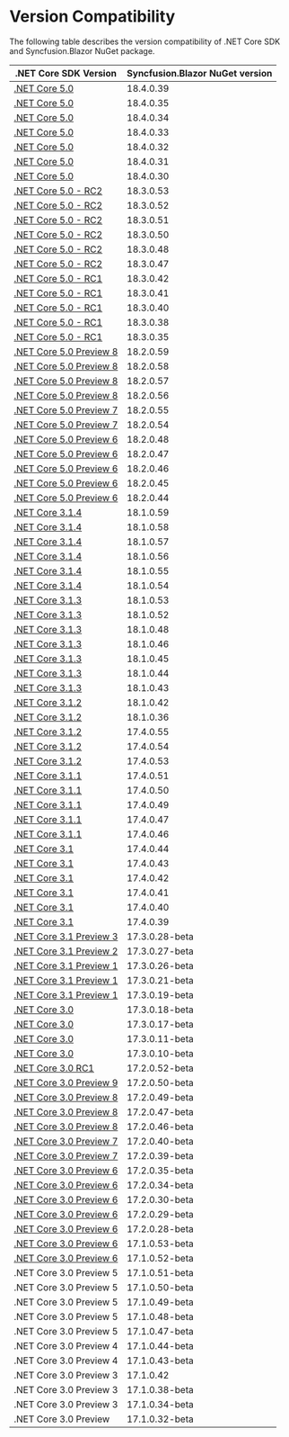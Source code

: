 # Version Compatibility

The following table describes the version compatibility of .NET Core SDK and Syncfusion.Blazor NuGet package.

| .NET Core SDK Version | Syncfusion.Blazor NuGet version |
| ------------- | ------------- |
| [.NET Core 5.0](https://devblogs.microsoft.com/aspnet/announcing-asp-net-core-in-net-5/) | 18.4.0.39  |
| [.NET Core 5.0](https://devblogs.microsoft.com/aspnet/announcing-asp-net-core-in-net-5/) | 18.4.0.35  |
| [.NET Core 5.0](https://devblogs.microsoft.com/aspnet/announcing-asp-net-core-in-net-5/) | 18.4.0.34  |
| [.NET Core 5.0](https://devblogs.microsoft.com/aspnet/announcing-asp-net-core-in-net-5/) | 18.4.0.33  |
| [.NET Core 5.0](https://devblogs.microsoft.com/aspnet/announcing-asp-net-core-in-net-5/) | 18.4.0.32  |
| [.NET Core 5.0](https://devblogs.microsoft.com/aspnet/announcing-asp-net-core-in-net-5/) | 18.4.0.31  |
| [.NET Core 5.0](https://devblogs.microsoft.com/aspnet/announcing-asp-net-core-in-net-5/) | 18.4.0.30  |
| [.NET Core 5.0 - RC2](https://devblogs.microsoft.com/aspnet/asp-net-core-updates-in-net-5-release-candidate-2/) | 18.3.0.53  |
| [.NET Core 5.0 - RC2](https://devblogs.microsoft.com/aspnet/asp-net-core-updates-in-net-5-release-candidate-2/) | 18.3.0.52  |
| [.NET Core 5.0 - RC2](https://devblogs.microsoft.com/aspnet/asp-net-core-updates-in-net-5-release-candidate-2/) | 18.3.0.51  |
| [.NET Core 5.0 - RC2](https://devblogs.microsoft.com/aspnet/asp-net-core-updates-in-net-5-release-candidate-2/) | 18.3.0.50  |
| [.NET Core 5.0 - RC2](https://devblogs.microsoft.com/aspnet/asp-net-core-updates-in-net-5-release-candidate-2/) | 18.3.0.48  |
| [.NET Core 5.0 - RC2](https://devblogs.microsoft.com/aspnet/asp-net-core-updates-in-net-5-release-candidate-2/) | 18.3.0.47  |
| [.NET Core 5.0 - RC1](https://devblogs.microsoft.com/aspnet/asp-net-core-updates-in-net-5-release-candidate-1/) | 18.3.0.42  |
| [.NET Core 5.0 - RC1](https://devblogs.microsoft.com/aspnet/asp-net-core-updates-in-net-5-release-candidate-1/) | 18.3.0.41  |
| [.NET Core 5.0 - RC1](https://devblogs.microsoft.com/aspnet/asp-net-core-updates-in-net-5-release-candidate-1/) | 18.3.0.40  |
| [.NET Core 5.0 - RC1](https://devblogs.microsoft.com/aspnet/asp-net-core-updates-in-net-5-release-candidate-1/) | 18.3.0.38  |
| [.NET Core 5.0 - RC1](https://devblogs.microsoft.com/aspnet/asp-net-core-updates-in-net-5-release-candidate-1/) | 18.3.0.35  |
| [.NET Core 5.0 Preview 8](https://devblogs.microsoft.com/dotnet/announcing-net-5-0-preview-8/) | 18.2.0.59  |
| [.NET Core 5.0 Preview 8](https://devblogs.microsoft.com/dotnet/announcing-net-5-0-preview-8/) | 18.2.0.58  |
| [.NET Core 5.0 Preview 8](https://devblogs.microsoft.com/dotnet/announcing-net-5-0-preview-8/) | 18.2.0.57  |
| [.NET Core 5.0 Preview 8](https://devblogs.microsoft.com/dotnet/announcing-net-5-0-preview-8/) | 18.2.0.56  |
| [.NET Core 5.0 Preview 7](https://devblogs.microsoft.com/dotnet/announcing-net-5-0-preview-7/) | 18.2.0.55  |
| [.NET Core 5.0 Preview 7](https://devblogs.microsoft.com/dotnet/announcing-net-5-0-preview-7/) | 18.2.0.54  |
| [.NET Core 5.0 Preview 6](https://devblogs.microsoft.com/dotnet/announcing-net-5-0-preview-6/) | 18.2.0.48  |
| [.NET Core 5.0 Preview 6](https://devblogs.microsoft.com/dotnet/announcing-net-5-0-preview-6/) | 18.2.0.47  |
| [.NET Core 5.0 Preview 6](https://devblogs.microsoft.com/dotnet/announcing-net-5-0-preview-6/) | 18.2.0.46  |
| [.NET Core 5.0 Preview 6](https://devblogs.microsoft.com/dotnet/announcing-net-5-0-preview-6/) | 18.2.0.45  |
| [.NET Core 5.0 Preview 6](https://devblogs.microsoft.com/dotnet/announcing-net-5-0-preview-6/) | 18.2.0.44  |
| [.NET Core 3.1.4](https://devblogs.microsoft.com/aspnet/blazor-webassembly-3-2-0-now-available/) | 18.1.0.59  |
| [.NET Core 3.1.4](https://devblogs.microsoft.com/aspnet/blazor-webassembly-3-2-0-now-available/) | 18.1.0.58  |
| [.NET Core 3.1.4](https://devblogs.microsoft.com/aspnet/blazor-webassembly-3-2-0-now-available/) | 18.1.0.57  |
| [.NET Core 3.1.4](https://devblogs.microsoft.com/aspnet/blazor-webassembly-3-2-0-now-available/) | 18.1.0.56  |
| [.NET Core 3.1.4](https://devblogs.microsoft.com/aspnet/blazor-webassembly-3-2-0-now-available/) | 18.1.0.55  |
| [.NET Core 3.1.4](https://devblogs.microsoft.com/aspnet/blazor-webassembly-3-2-0-now-available/) | 18.1.0.54  |
| [.NET Core 3.1.3](https://devblogs.microsoft.com/aspnet/blazor-webassembly-3-2-0-release-candidate-now-available/) | 18.1.0.53  |
| [.NET Core 3.1.3](https://devblogs.microsoft.com/aspnet/blazor-webassembly-3-2-0-release-candidate-now-available/) | 18.1.0.52  |
| [.NET Core 3.1.3](https://devblogs.microsoft.com/aspnet/blazor-webassembly-3-2-0-release-candidate-now-available/) | 18.1.0.48  |
| [.NET Core 3.1.3](https://devblogs.microsoft.com/dotnet/net-core-march-2020/) | 18.1.0.46  |
| [.NET Core 3.1.3](https://devblogs.microsoft.com/dotnet/net-core-march-2020/) | 18.1.0.45  |
| [.NET Core 3.1.3](https://devblogs.microsoft.com/dotnet/net-core-march-2020/) | 18.1.0.44  |
| [.NET Core 3.1.3](https://devblogs.microsoft.com/dotnet/net-core-march-2020/) | 18.1.0.43  |
| [.NET Core 3.1.2](https://devblogs.microsoft.com/dotnet/net-core-february-2020/) | 18.1.0.42  |
| [.NET Core 3.1.2](https://devblogs.microsoft.com/dotnet/net-core-february-2020/) | 18.1.0.36  |
| [.NET Core 3.1.2](https://devblogs.microsoft.com/dotnet/net-core-february-2020/) | 17.4.0.55  |
| [.NET Core 3.1.2](https://devblogs.microsoft.com/dotnet/net-core-february-2020/) | 17.4.0.54  |
| [.NET Core 3.1.2](https://devblogs.microsoft.com/dotnet/net-core-february-2020/) | 17.4.0.53  |
| [.NET Core 3.1.1](https://devblogs.microsoft.com/aspnet/blazor-webassembly-3-2-0-preview-1-release-now-available/) | 17.4.0.51  |
| [.NET Core 3.1.1](https://devblogs.microsoft.com/aspnet/blazor-webassembly-3-2-0-preview-1-release-now-available/) | 17.4.0.50  |
| [.NET Core 3.1.1](https://devblogs.microsoft.com/aspnet/blazor-webassembly-3-2-0-preview-1-release-now-available/) | 17.4.0.49  |
| [.NET Core 3.1.1](https://devblogs.microsoft.com/aspnet/blazor-webassembly-3-2-0-preview-1-release-now-available/) | 17.4.0.47  |
| [.NET Core 3.1.1](https://devblogs.microsoft.com/dotnet/net-core-january-2020/) | 17.4.0.46  |
| [.NET Core 3.1](https://devblogs.microsoft.com/aspnet/asp-net-core-updates-in-net-core-3-1/) | 17.4.0.44  |
| [.NET Core 3.1](https://devblogs.microsoft.com/aspnet/asp-net-core-updates-in-net-core-3-1/) | 17.4.0.43  |
| [.NET Core 3.1](https://devblogs.microsoft.com/aspnet/asp-net-core-updates-in-net-core-3-1/) | 17.4.0.42  |
| [.NET Core 3.1](https://devblogs.microsoft.com/aspnet/asp-net-core-updates-in-net-core-3-1/) | 17.4.0.41  |
| [.NET Core 3.1](https://devblogs.microsoft.com/aspnet/asp-net-core-updates-in-net-core-3-1/) | 17.4.0.40  |
| [.NET Core 3.1](https://devblogs.microsoft.com/aspnet/asp-net-core-updates-in-net-core-3-1/) | 17.4.0.39 |
| [.NET Core 3.1 Preview 3](https://devblogs.microsoft.com/aspnet/asp-net-core-updates-in-net-core-3-1-preview-3/) | 17.3.0.28-beta |
| [.NET Core 3.1 Preview 2](https://devblogs.microsoft.com/aspnet/asp-net-core-updates-in-net-core-3-1-preview-2/) | 17.3.0.27-beta |
| [.NET Core 3.1 Preview 1](https://devblogs.microsoft.com/aspnet/asp-net-core-updates-in-net-core-3-1-preview-1/) | 17.3.0.26-beta |
| [.NET Core 3.1 Preview 1](https://devblogs.microsoft.com/aspnet/asp-net-core-updates-in-net-core-3-1-preview-1/) | 17.3.0.21-beta |
| [.NET Core 3.1 Preview 1](https://devblogs.microsoft.com/aspnet/asp-net-core-updates-in-net-core-3-1-preview-1/) | 17.3.0.19-beta |
| [.NET Core 3.0](https://devblogs.microsoft.com/aspnet/asp-net-core-and-blazor-updates-in-net-core-3-0/) | 17.3.0.18-beta |
| [.NET Core 3.0](https://devblogs.microsoft.com/aspnet/asp-net-core-and-blazor-updates-in-net-core-3-0/) | 17.3.0.17-beta |
| [.NET Core 3.0](https://devblogs.microsoft.com/aspnet/asp-net-core-and-blazor-updates-in-net-core-3-0/) | 17.3.0.11-beta |
| [.NET Core 3.0](https://devblogs.microsoft.com/aspnet/asp-net-core-and-blazor-updates-in-net-core-3-0/) | 17.3.0.10-beta |
| [.NET Core 3.0 RC1](https://devblogs.microsoft.com/aspnet/asp-net-core-and-blazor-updates-in-net-core-3-0-release-candidate-1/) | 17.2.0.52-beta |
| [.NET Core 3.0 Preview 9](https://devblogs.microsoft.com/aspnet/asp-net-core-and-blazor-updates-in-net-core-3-0-preview-9/) | 17.2.0.50-beta |
| [.NET Core 3.0 Preview 8](https://devblogs.microsoft.com/aspnet/asp-net-core-and-blazor-updates-in-net-core-3-0-preview-8/) | 17.2.0.49-beta |
| [.NET Core 3.0 Preview 8](https://devblogs.microsoft.com/aspnet/asp-net-core-and-blazor-updates-in-net-core-3-0-preview-8/) | 17.2.0.47-beta |
| [.NET Core 3.0 Preview 8](https://devblogs.microsoft.com/aspnet/asp-net-core-and-blazor-updates-in-net-core-3-0-preview-8/) | 17.2.0.46-beta |
| [.NET Core 3.0 Preview 7](https://devblogs.microsoft.com/aspnet/asp-net-core-and-blazor-updates-in-net-core-3-0-preview-7/) | 17.2.0.40-beta |
| [.NET Core 3.0 Preview 7](https://devblogs.microsoft.com/aspnet/asp-net-core-and-blazor-updates-in-net-core-3-0-preview-7/) | 17.2.0.39-beta |
| [.NET Core 3.0 Preview 6](https://devblogs.microsoft.com/aspnet/asp-net-core-and-blazor-updates-in-net-core-3-0-preview-6/) | 17.2.0.35-beta |
| [.NET Core 3.0 Preview 6](https://devblogs.microsoft.com/aspnet/asp-net-core-and-blazor-updates-in-net-core-3-0-preview-6/) | 17.2.0.34-beta |
| [.NET Core 3.0 Preview 6](https://devblogs.microsoft.com/aspnet/asp-net-core-and-blazor-updates-in-net-core-3-0-preview-6/) | 17.2.0.30-beta |
| [.NET Core 3.0 Preview 6](https://devblogs.microsoft.com/aspnet/asp-net-core-and-blazor-updates-in-net-core-3-0-preview-6/) | 17.2.0.29-beta |
| [.NET Core 3.0 Preview 6](https://devblogs.microsoft.com/aspnet/asp-net-core-and-blazor-updates-in-net-core-3-0-preview-6/) | 17.2.0.28-beta |
| [.NET Core 3.0 Preview 6](https://devblogs.microsoft.com/aspnet/asp-net-core-and-blazor-updates-in-net-core-3-0-preview-6/) | 17.1.0.53-beta |
| [.NET Core 3.0 Preview 6](https://devblogs.microsoft.com/aspnet/asp-net-core-and-blazor-updates-in-net-core-3-0-preview-6/) | 17.1.0.52-beta |
| .NET Core 3.0 Preview 5 | 17.1.0.51-beta |
| .NET Core 3.0 Preview 5 | 17.1.0.50-beta |
| .NET Core 3.0 Preview 5 | 17.1.0.49-beta |
| .NET Core 3.0 Preview 5 | 17.1.0.48-beta |
| .NET Core 3.0 Preview 5 | 17.1.0.47-beta |
| .NET Core 3.0 Preview 4 | 17.1.0.44-beta |
| .NET Core 3.0 Preview 4 | 17.1.0.43-beta |
| .NET Core 3.0 Preview 3 | 17.1.0.42 |
| .NET Core 3.0 Preview 3 | 17.1.0.38-beta |
| .NET Core 3.0 Preview 3 | 17.1.0.34-beta |
| .NET Core 3.0 Preview | 17.1.0.32-beta |